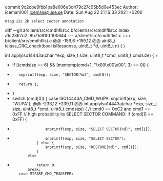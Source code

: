 commit 9c2cbe9fbb1ba8e006e3c479c27c95b5d0e453ec
Author: iceman1001 <iceman@iuse.se>
Date:   Sun Aug 22 21:16:33 2021 +0200

    ntag i2c 2k select sector annotation

diff --git a/client/src/cmdhflist.c b/client/src/cmdhflist.c
index a1c2362d2..8b71d81fd 100644
--- a/client/src/cmdhflist.c
+++ b/client/src/cmdhflist.c
@@ -159,6 +159,12 @@ uint8_t iclass_CRC_check(bool isResponse, uint8_t *d, uint8_t n) {
 }
 
 int applyIso14443a(char *exp, size_t size, uint8_t *cmd, uint8_t cmdsize) {
+
+    if ((cmdsize == 6) && (memcmp(cmd+1, "\x00\x00\x00", 3) == 0)) {
+        snprintf(exp, size, "SECTOR(%d)", cmd[0]);
+        return 1;
+    }
+
     switch (cmd[0]) {
         case ISO14443A_CMD_WUPA:
             snprintf(exp, size, "WUPA");
@@ -233,12 +239,11 @@ int applyIso14443a(char *exp, size_t size, uint8_t *cmd, uint8_t cmdsize) {
                 // cmd0 == 0xC2 and cmd1 == 0xFF
                 // high probability its SELECT SECTOR COMMAND: 
                 if (cmd[1] == 0xFF) {
-                    snprintf(exp, size, "SELECT SECTOR(%d)", cmd[1]);                    
+                    snprintf(exp, size, "SELECT SECTOR");
                 } else {
                     snprintf(exp, size, "RESTORE(%d)", cmd[1]);
                 }
             else
-
                 return 0;
             break;
         case MIFARE_CMD_TRANSFER:
